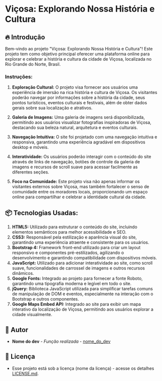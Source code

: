 # Viçosa: Explorando Nossa História e Cultura

## 🔥 Introdução

Bem-vindo ao projeto "Viçosa: Explorando Nossa História e Cultura"! Este projeto tem como objetivo principal oferecer uma plataforma online para explorar e celebrar a história e cultura da cidade de Viçosa, localizada no Rio Grande do Norte, Brasil.

### Instruções:

1. **Exploração Cultural:** O projeto visa fornecer aos usuários uma experiência de imersão na rica história e cultura de Viçosa. Os visitantes poderão navegar por informações sobre a história da cidade, seus pontos turísticos, eventos culturais e festivais, além de obter dados gerais sobre sua localização e atrativos.

2. **Galeria de Imagens:** Uma galeria de imagens será disponibilizada, permitindo aos usuários visualizar fotografias inspiradoras de Viçosa, destacando sua beleza natural, arquitetura e eventos culturais.

3. **Navegação Intuitiva:** O site foi projetado com uma navegação intuitiva e responsiva, garantindo uma experiência agradável em dispositivos desktop e móveis.

4. **Interatividade:** Os usuários poderão interagir com o conteúdo do site através de links de navegação, botões de controle da galeria de imagens e recursos de scroll suave para acessar facilmente as diferentes seções.

5. **Foco na Comunidade:** Este projeto visa não apenas informar os visitantes externos sobre Viçosa, mas também fortalecer o senso de comunidade entre os moradores locais, proporcionando um espaço online para compartilhar e celebrar a identidade cultural da cidade.

## 📦 Tecnologias Usadas:

1. **HTML5:** Utilizado para estruturar o conteúdo do site, incluindo elementos semânticos para melhor acessibilidade e SEO.
2. **CSS3:** Responsável pela estilização e aparência visual do site, garantindo uma experiência atraente e consistente para os usuários.
3. **Bootstrap 4:** Framework front-end utilizado para criar um layout responsivo e componentes pré-estilizados, agilizando o desenvolvimento e garantindo compatibilidade com dispositivos móveis.
4. **JavaScript:** Utilizado para adicionar interatividade ao site, como scroll suave, funcionalidades de carrossel de imagens e outros recursos dinâmicos.
5. **Google Fonts:** Integrado ao projeto para fornecer a fonte Roboto, garantindo uma tipografia moderna e legível em todo o site.
6. **jQuery:** Biblioteca JavaScript utilizada para simplificar tarefas comuns de manipulação de DOM e eventos, especialmente na interação com o Bootstrap e outros componentes.
7. **Google Maps Embed API:** Integrado ao site para exibir um mapa interativo da localização de Viçosa, permitindo aos usuários explorar a cidade visualmente.

## 👷 Autor

* **Nome do dev** - *Função realizada* - [nome_do_dev](https://github.com/link_do_Perfil)

## 📄 Licença

* Esse projeto está sob a licença (nome da licença) - acesse os detalhes [LICENSE.md](https://github.com/link_da_licenca).
  

